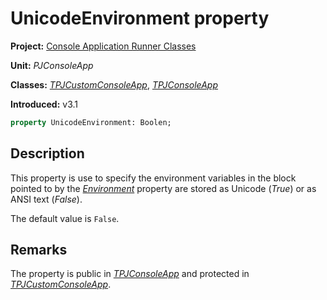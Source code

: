 # UnicodeEnvironment property

**Project:** [Console Application Runner Classes](../API.md)

**Unit:** _PJConsoleApp_

**Classes:** [_TPJCustomConsoleApp_](./TPJCustomConsoleApp.md), [_TPJConsoleApp_](./TPJConsoleApp.md)

**Introduced:** v3.1

```pascal
property UnicodeEnvironment: Boolen;
```

## Description

This property is use to specify the environment variables in the block pointed to by the [_Environment_](./TPJCustomConsoleApp-Environment.md) property are stored as Unicode (_True_) or as ANSI text (_False_).

The default value is `False`.

## Remarks

The property is public in [_TPJConsoleApp_](TPJConsoleApp.md) and protected in [_TPJCustomConsoleApp_](./TPJCustomConsoleApp.md).
